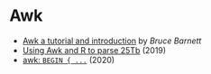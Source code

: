 # Awk

* [Awk a tutorial and introduction](https://www.grymoire.com/Unix/Awk.html) by _Bruce Barnett_
* [Using Awk and R to parse 25Tb](https://livefreeordichotomize.com/2019/06/04/using_awk_and_r_to_parse_25tb/) \(2019\)
* [awk: `BEGIN { ...`](https://jemma.dev/blog/awk-part-1) \(2020\)
